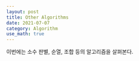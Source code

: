 ```yaml
---
layout: post
title: Other Algorithms
date: 2021-07-07
category: Algorithm
use_math: true
---
```


이번에는 소수 판별, 순열, 조합 등의 알고리즘을 살펴본다. 

